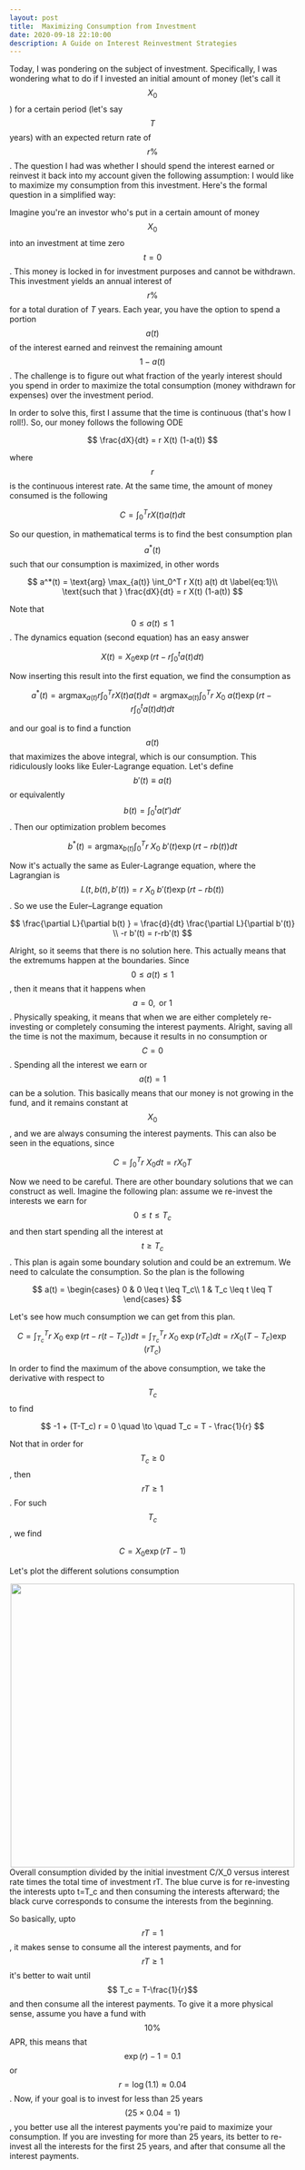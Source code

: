 ```yaml
---
layout: post
title:  Maximizing Consumption from Investment
date: 2020-09-18 22:10:00
description: A Guide on Interest Reinvestment Strategies
---
```


Today, I was pondering on the subject of investment. Specifically, I was wondering what to do if I invested an initial amount of money (let's call it $$X_0$$) for a certain period (let's say $$T$$ years) with an expected return rate of $$r\%$$. The question I had was whether I should spend the interest earned or reinvest it back into my account given the following assumption: I would like to maximize my consumption from this investment. Here's the formal question in a simplified way:


Imagine you're an investor who's put in a certain amount of money $$X_0$$ into an investment at time zero $$t=0$$. This money is locked in for investment purposes and cannot be withdrawn. This investment yields an annual interest of $$r\%$$ for a total duration of $T$ years. Each year, you have the option to spend a portion $$a(t)$$ of the interest earned and reinvest the remaining amount $$1 - a(t)$$. The challenge is to figure out what fraction of the yearly interest should you spend in order to maximize the total consumption (money withdrawn for expenses) over the investment period.


In order to solve this, first I assume that the time is continuous (that's how I roll!). So, our money follows the following ODE

$$
\frac{dX}{dt} = r X(t) (1-a(t)) 
$$

where $$ r$$ is the continuous interest rate. At the same time, the amount of money consumed is the following 

$$
C = \int_0^T r X(t) a(t) dt 
$$

So our question, in mathematical terms is to find the best consumption plan $$a^*(t)$$ such that our consumption is maximized, in other words

$$
a^*(t) = \text{arg} \max_{a(t)} \int_0^T r X(t) a(t) dt \label{eq:1}\\ 
\text{such that  } \frac{dX}{dt} = r X(t) (1-a(t)) 
$$ 

Note that $$ 0 \leq a(t) \leq 1 $$. The dynamics equation (second equation) has an easy answer 

$$ 
X(t) = X_0 \exp\left( {rt - r\int_0^t a(t) dt}\right)
$$ 

Now inserting this result into the first equation, we find the consumption as 

$$
a^*(t) = \text{arg} \max_{a(t)} r\int_0^T r X(t) a(t) dt  = \text{arg} \max_{a(t)} \int_0^T r ~ X_0 ~ a(t)  \exp\left( {rt - r\int_0^t a(t) dt}\right)  dt  
$$ 

and our goal is to find a function $$ a(t) $$ that maximizes the above integral, which is our consumption. This ridiculously looks like Euler-Lagrange equation. Let's define $$ b'(t) \equiv a(t) $$ or equivalently $$ b(t) = \int_0^t a(t') dt'$$. Then our optimization problem becomes

$$
b^*(t)   = \text{arg} \max_{b(t)} \int_0^T r ~ X_0 ~b'(t)  \exp\left( {rt - rb(t)} \right)  dt  
$$

Now it's actually the same as Euler-Lagrange equation, where the Lagrangian is $$ L(t,b(t),b'(t)) = r ~ X_0  ~b'(t)  \exp\left( {rt - rb(t)}\right) $$. So we use the Euler–Lagrange equation 

$$ 
\frac{\partial L}{\partial b(t) } = \frac{d}{dt} \frac{\partial L}{\partial b'(t)} \\
-r b'(t) = r-rb'(t) 
$$

Alright, so it seems that there is no solution here. This actually means that the extremums happen at the boundaries. Since $$ 0 \leq a(t) \leq 1$$, then it means that it happens when $$ a = 0, \text{ or } 1 $$. Physically speaking, it means that when we are either completely re-investing or completely consuming the interest payments. Alright, saving all the time is not the maximum, because it results in no consumption or $$ C=0$$. Spending all the interest we earn or $$ a(t) = 1$$ can be a solution. This basically means that our money is not growing in the fund, and it remains constant at $$ X_0$$, and we are always consuming the interest payments. This can also be seen in the equations, since   

$$
C = \int_0^T r ~ X_0    dt = r X_0 T
$$

Now we need to be careful. There are other boundary solutions that we can construct as well. Imagine the following plan: assume we  re-invest the interests we earn for $$ 0 \leq t \leq T_c$$ and then start spending all the interest at $$ t\geq T_c$$. This plan is again some boundary solution and could be an extremum. We need to calculate the consumption. So the plan is the following

$$ 
a(t) = \begin{cases}
0 & 0 \leq t \leq T_c\\
1 & T_c \leq t \leq T
\end{cases} 
$$ 

Let's see how much consumption we can get from this plan. 

$$
C = \int_{T_c}^T r ~ X_0 ~  \exp\left( rt - r(t-T_c) \right)  dt   = \int_{T_c}^T r ~ X_0 ~  \exp\left( r T_c \right)  dt   = r X_0 (T-T_c) \exp \left( r T_c \right)
$$

In order to find the maximum of the above consumption, we take the derivative with respect to $$ T_c$$ to find 

$$
-1 + (T-T_c) r = 0 \quad \to \quad  T_c = T - \frac{1}{r} 
$$

Not that in order for $$ T_c \geq 0$$, then $$ rT \geq 1$$. For such $$ T_c$$, we find 

$$
C = X_0 \exp\left( rT - 1\right) 
$$

Let's plot the different solutions consumption

<div class="row mt-3" style="text-align:center;">
    <div class="col-sm mt-3 mt-md-0">
        <img class="img-fluid rounded z-depth-1" width="500" src="{{ site.baseurl }}/assets/posts/investing_rate.jpg">
    </div>
</div>
<div class="caption">
     Overall consumption divided by the initial investment  C/X_0  versus interest rate times the total time of investment rT. The blue curve is for re-investing the interests upto t=T_c and then consuming the interests afterward; the black curve corresponds to consume the interests from the beginning.
</div>



So basically, upto $$ rT=1$$, it makes sense to consume all the interest payments, and for $$ rT\geq1$$ it's better to wait until $$ T_c = T-\frac{1}{r}$$ and then consume all the interest payments. To give it a more physical sense, assume you have a fund with $$ 10\%$$ APR, this means that $$ \exp(r)-1 = 0.1 $$ or $$ r=  \log(1.1) \approx 0.04$$. Now, if your goal is to invest for less than 25 years $$ (25\times 0.04 =1 )$$, you better use all the interest payments you're paid to maximize your consumption. If you are investing for more than 25 years, its better to re-invest all the interests for the first 25 years, and after that consume all the interest payments.


